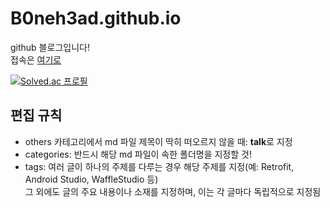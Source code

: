 # B0neh3ad.github.io

github 블로그입니다!  
접속은 [여기로](https://B0neh3ad.github.io)

[![Solved.ac
프로필](http://mazassumnida.wtf/api/v2/generate_badge?boj=js1044k)](https://solved.ac/js1044k)

## 편집 규칙
- others 카테고리에서 md 파일 제목이 딱히 떠오르지 않을 때: **talk**로 지정
- categories: 반드시 해당 md 파일이 속한 폴더명을 지정할 것!
- tags: 여러 글이 하나의 주제를 다루는 경우 해당 주제를 지정(예: Retrofit, Android Studio, WaffleStudio 등)<br>그 외에도 글의 주요 내용이나 소재를 지정하며, 이는 각 글마다 독립적으로 지정됨
